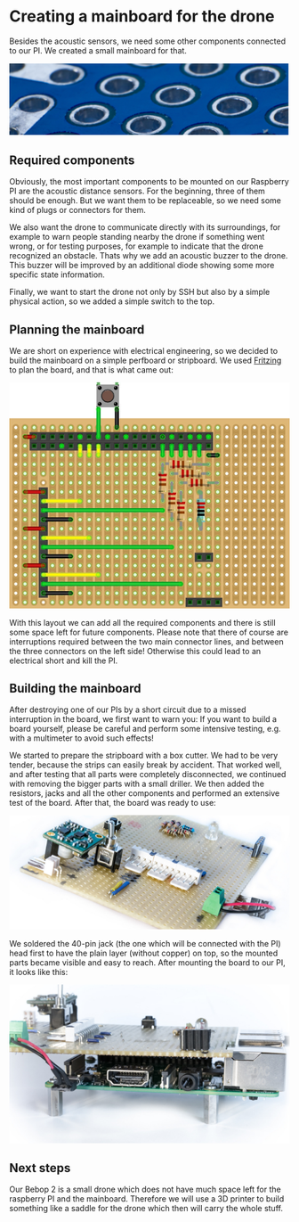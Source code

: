 

# Creating a mainboard for the drone

Besides the acoustic sensors, we need some other components connected to our PI. We created a small mainboard for that.

![header](../media/header_perfboard.jpg)

## Required components

Obviously, the most important components to be mounted on our Raspberry PI are the acoustic distance sensors. For the beginning,
three of them should be enough. But we want them to be replaceable, so we need some kind of plugs or connectors for them.

We also want the drone to communicate directly with its surroundings, for example to warn people standing nearby the 
drone if something went wrong, or for testing purposes, for example to indicate that the drone recognized an obstacle. Thats 
why we add an acoustic buzzer to the drone. This buzzer will be improved by an additional diode showing some more specific 
state information.

Finally, we want to start the drone not only by SSH but also by a simple physical action, so we added a simple switch to the top.


## Planning the mainboard
We are short on experience with electrical engineering, so we decided to build the mainboard on a simple perfboard or stripboard.
We used [Fritzing](http://fritzing.org) to plan the board, and that is what came out:


![layout](../media/layout_mainboard.jpg)

With this layout we can add all the required components and there is still some space left for future components.
Please note that there of course are interruptions required between the two main connector lines, and between the three connectors 
on the left side! Otherwise this could lead to an electrical short and kill the PI.


## Building the mainboard
After destroying one of our PIs by a short circuit due to a missed interruption in the board, we first want to warn you: 
If you want to build a board yourself, please be careful and perform some intensive testing, e.g. with a multimeter to avoid such effects!

We started to prepare the stripboard with a box cutter. We had to be very tender, because the strips can easily break by accident. That worked well, and after testing that all parts were completely disconnected, we continued with removing the bigger parts with a small driller. We then added the resistors, jacks and all the other components and performed an extensive test of the board. After that, the board was ready to use:

![mainboard](../media/mainboard.jpg)

We soldered the 40-pin jack (the one which will be connected with the PI) head first to have the plain layer (without copper) on top, so the mounted parts became visible and easy to reach. After mounting the board to our PI, it looks like this:

![mounted mainboard](../media/mainboard_mounted.jpg)

## Next steps

Our Bebop 2 is a small drone which does not have much space left for the raspberry PI and the mainboard. Therefore we will use a 3D printer 
to build something like a saddle for the drone which then will carry the whole stuff.


